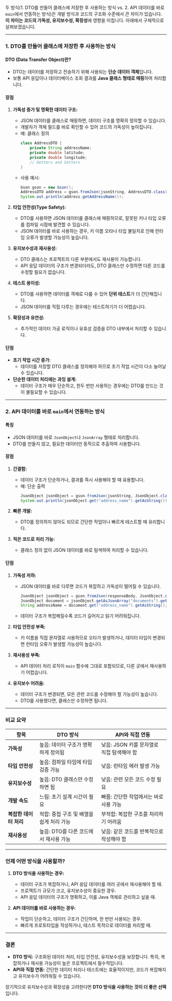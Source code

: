 두 방식(1. DTO를 만들어 클래스에 저장한 후 사용하는 방식 vs. 2. API 데이터를 바로 `main`에서 연동하는 방식)은 개발 방식과 코드의 구조화 수준에서 큰 차이가 있습니다. **이 차이는 코드의 가독성, 유지보수성, 확장성**에 영향을 미칩니다. 아래에서 구체적으로 살펴보겠습니다.

---

### **1. DTO를 만들어 클래스에 저장한 후 사용하는 방식**
#### **DTO (Data Transfer Object)란?**
- DTO는 데이터를 저장하고 전송하기 위해 사용되는 **단순 데이터 객체**입니다.
- 보통 API 응답이나 데이터베이스 조회 결과를 **Java 클래스 형태로 매핑**하여 처리합니다.

#### **장점**
1. **가독성 증가 및 명확한 데이터 구조:**
    - JSON 데이터를 클래스로 매핑하면, 데이터 구조를 명확히 정의할 수 있습니다.
    - 개발자가 객체 필드를 바로 확인할 수 있어 코드의 가독성이 높아집니다.
    - 예: 클래스 정의
      ```java
      class AddressDTO {
          private String addressName;
          private double latitude;
          private double longitude;
          // Getters and Setters
      }
      ```
    - 사용 예시:
      ```java
      Gson gson = new Gson();
      AddressDTO address = gson.fromJson(jsonString, AddressDTO.class);
      System.out.println(address.getAddressName());
      ```

2. **타입 안전성(Type Safety):**
    - DTO를 사용하면 JSON 데이터를 클래스에 매핑하므로, 잘못된 키나 타입 오류를 컴파일 시점에 발견할 수 있습니다.
    - JSON 데이터를 바로 사용하는 경우, 키 이름 오타나 타입 불일치로 인해 런타임 오류가 발생할 가능성이 높습니다.

3. **유지보수성과 재사용성:**
    - DTO 클래스는 프로젝트의 다른 부분에서도 재사용이 가능합니다.
    - API 응답 데이터의 구조가 변경되더라도, DTO 클래스만 수정하면 다른 코드를 수정할 필요가 없습니다.

4. **테스트 용이성:**
    - DTO를 사용하면 데이터를 객체로 다룰 수 있어 **단위 테스트**가 더 간단해집니다.
    - JSON 데이터를 직접 다루는 경우에는 테스트하기가 더 어렵습니다.

5. **확장성과 유연성:**
    - 추가적인 데이터 가공 로직이나 유효성 검증을 DTO 내부에서 처리할 수 있습니다.

#### **단점**
- **초기 작업 시간 증가:**
    - 데이터를 저장할 DTO 클래스를 정의해야 하므로 초기 작업 시간이 다소 늘어날 수 있습니다.
- **단순한 데이터 처리에는 과잉 설계:**
    - 데이터 구조가 매우 단순하고, 한두 번만 사용하는 경우에는 DTO를 만드는 것이 불필요할 수 있습니다.

---

### **2. API 데이터를 바로 `main`에서 연동하는 방식**
#### **특징**
- JSON 데이터를 바로 `JsonObject`나 `JsonArray` 형태로 처리합니다.
- DTO를 만들지 않고, 필요한 데이터만 동적으로 추출하여 사용합니다.

#### **장점**
1. **간결함:**
    - 데이터 구조가 단순하거나, 결과를 즉시 사용해야 할 때 유용합니다.
    - 예: 단순 출력
      ```java
      JsonObject jsonObject = gson.fromJson(jsonString, JsonObject.class);
      System.out.println(jsonObject.get("address_name").getAsString());
      ```

2. **빠른 개발:**
    - DTO를 정의하지 않아도 되므로 간단한 작업이나 빠르게 테스트할 때 유리합니다.

3. **적은 코드로 처리 가능:**
    - 클래스 정의 없이 JSON 데이터를 바로 탐색하여 처리할 수 있습니다.

#### **단점**
1. **가독성 저하:**
    - JSON 데이터를 바로 다루면 코드가 복잡하고 가독성이 떨어질 수 있습니다.
      ```java
      JsonObject jsonObject = gson.fromJson(responseBody, JsonObject.class);
      JsonObject document = jsonObject.getAsJsonArray("documents").get(0).getAsJsonObject();
      String addressName = document.get("address_name").getAsString();
      ```
    - 데이터 구조가 복잡해질수록 코드가 길어지고 읽기 어려워집니다.

2. **타입 안전성 부족:**
    - 키 이름을 직접 문자열로 사용하므로 오타가 발생하거나, 데이터 타입이 변경되면 런타임 오류가 발생할 가능성이 높습니다.

3. **재사용성 부족:**
    - API 데이터 처리 로직이 `main` 함수에 그대로 포함되므로, 다른 곳에서 재사용하기 어렵습니다.

4. **유지보수 어려움:**
    - 데이터 구조가 변경되면, 모든 관련 코드를 수정해야 할 가능성이 높습니다.
    - DTO를 사용했다면, 클래스만 수정하면 됩니다.

---

### **비교 요약**

| **항목**                 | **DTO 방식**                                      | **API와 직접 연동**                          |
|-------------------------|--------------------------------------------------|--------------------------------------------|
| **가독성**              | 높음: 데이터 구조가 명확하게 정의됨                 | 낮음: JSON 키를 문자열로 직접 탐색해야 함       |
| **타입 안전성**          | 높음: 컴파일 타임에 타입 검증 가능                   | 낮음: 런타임 에러 발생 가능                   |
| **유지보수성**           | 높음: DTO 클래스만 수정하면 됨                      | 낮음: 관련 모든 코드 수정 필요                 |
| **개발 속도**            | 느림: 초기 설계 시간이 필요                        | 빠름: 간단한 작업에서는 바로 사용 가능           |
| **복잡한 데이터 처리**    | 적합: 중첩 구조 및 배열을 쉽게 처리 가능              | 부적합: 복잡한 구조를 처리하기 어려움           |
| **재사용성**             | 높음: DTO를 다른 코드에서 재사용 가능                 | 낮음: 같은 코드를 반복적으로 작성해야 함         |

---

### **언제 어떤 방식을 사용할까?**

1. **DTO 방식을 사용하는 경우:**
    - 데이터 구조가 복잡하거나, API 응답 데이터를 여러 곳에서 재사용해야 할 때.
    - 프로젝트가 규모가 크고, 유지보수성이 중요한 경우.
    - API 응답 데이터의 구조가 명확하고, 이를 Java 객체로 관리하고 싶을 때.

2. **API 데이터를 바로 사용하는 경우:**
    - 작업이 단순하고, 데이터 구조가 간단하며, 한 번만 사용되는 경우.
    - 빠르게 프로토타입을 작성하거나, 테스트 목적으로 데이터를 처리할 때.

---

### **결론**
- **DTO 방식:** 구조화된 데이터 처리, 타입 안전성, 유지보수성을 보장합니다. 특히, 복잡하거나 재사용 가능성이 높은 프로젝트에서 필수적입니다.
- **API와 직접 연동:** 간단한 데이터 처리나 테스트에는 효율적이지만, 코드가 복잡해지고 유지보수가 어려워질 수 있습니다.

장기적으로 유지보수성과 확장성을 고려한다면 **DTO 방식을 사용하는 것이 더 좋은 선택**입니다.